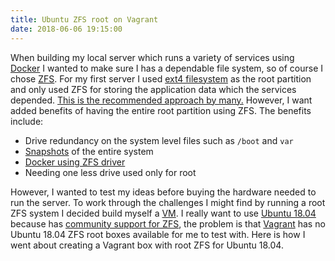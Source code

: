 ```yaml
---
title: Ubuntu ZFS root on Vagrant
date: 2018-06-06 19:15:00
---
```


When building my local server which runs a variety of services using [Docker](https://en.wikipedia.org/wiki/Docker_%28software%29) I wanted to make sure I has a dependable file system, so of course I chose [ZFS](https://en.wikipedia.org/wiki/ZFS).
For my first server I used [ext4 filesystem](https://en.wikipedia.org/wiki/Ext4) as the root partition and only used ZFS for storing the application data which the services depended.
[This is the recommended approach by many.](https://serverfault.com/a/798692/156354)
However, I want added benefits of having the entire root partition using ZFS.
The benefits include:

* Drive redundancy on the system level files such as `/boot` and `var`
* [Snapshots](https://en.wikipedia.org/wiki/ZFS#Snapshots) of the entire system
* [Docker using ZFS driver](https://docs.docker.com/storage/storagedriver/zfs-driver/)
* Needing one less drive used only for root
 
However, I wanted to test my ideas before buying the hardware needed to run the server.
To work through the challenges I might find by running a root ZFS system I decided build myself a [VM](https://en.wikipedia.org/wiki/Virtual_machine).
I really want to use [Ubuntu 18.04](https://en.wikipedia.org/wiki/Ubuntu_version_history#Ubuntu_18.04_LTS_(Bionic_Beaver)) because has [community support for ZFS](https://github.com/zfsonlinux/zfs/wiki/Ubuntu-18.04-Root-on-ZFS), the problem is that [Vagrant](https://en.wikipedia.org/wiki/Vagrant_%28software%29) has no Ubuntu 18.04 ZFS root boxes available for me to test with.
Here is how I went about creating a Vagrant box with root ZFS for Ubuntu 18.04.
